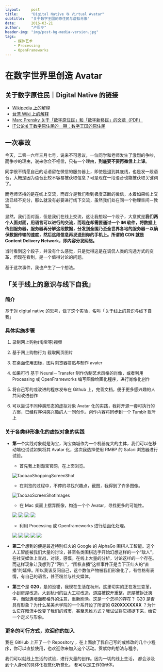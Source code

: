 ```yaml
---
layout:     post
title:      "Digital Native 与 Virtual Avatar"
subtitle:   "关于数字王国的原住民与虚拟肖像"
date:       2016-03-21
author:     "卢周亨"
header-img: "img/post-bg-media-version.jpg"
tags:
    - 媒体艺术
    - Processing 
    - OpenFrameworks
---
```



# 在数字世界里创造 Avatar

## 关于数字原住民｜Digital Native  的链接
* [Wikipedia 上的解释](https://en.wikipedia.org/wiki/Digital_native)
* [台湾 Wiki 上的解释](http://www.twwiki.com/wiki/%E6%95%B8%E5%AD%97%E5%8E%9F%E4%BD%8F%E6%B0%91)
* [Marc Prensky 关于「数字原住民」和「数字新移民」的文章（PDF）](http://www.marcprensky.com/writing/Prensky%20-%20Digital%20Natives,%20Digital%20Immigrants%20-%20Part1.pdf)
* [IT公论关于数字原住民的一期：数字王国的原住民](https://ipn.li/itgonglun/78/)


## 一次事故

今天，二零一六年三月七号，说来不可思议，一位同学和老师发生了激烈的争吵，而争吵的理由，说来你会不相信，只有一个理由，**到底要不要再微信上上课**。

同学很不情愿自己的话语留在微信的服务器上，即使是退到其底线，也是发一段语音，大概是因为语音比较不容易被获取信息？可是现在一段语音也能被获取关键词了。

而老师坚持的是在线上交流，而媒介是我们看到极度垄断的微信，本着如果线上交流已经不充分，那么就没有必要进行线下交流，虽然我们处在同一个物理空间－教室。

显然，我们面对面，但是我们在线上交流，这让我想起一个段子，大意就是**我们两个人面对面，用语言可以进行的交流，而现在却需要通过一个 IM 软件，将数据上传到服务器，服务器再分解这段数据，分发到全国乃至全世界各地的服务器－以确保数据传输的速度，然后这段信息再发送到你的手机上。所谓的 CDN 就是 Content Delivery Network，即内容分发网络。**

当时看到这个段子，并没有什么感觉，只是觉得这是在调侃人类的沟通方式的变革，但现在看到，是一个值得讨论的问题。

基于这次事件，我也产生了一个想法。

## 「关于线上的意识与线下自我」

### 简介

基于对 digital native 的思考，做了这个实验，名叫「关于线上的意识与线下自我」

### 具体实施步骤

1. 录制网上购物(淘宝等)视频

2. 基于网上购物行为 截取网页图片 

3. 在桌面使用图标，图片浏览器拼贴与制作 avater 

4. 如果可行 基于 Neural－Transfer 制作仿制艺术风格的肖像，或者利用 Processing 或 OpenFrameworks 编写图像绘画化程序，进行肖像化创作

5. 将自己写的或改进的程序发布在 Github 上，完善文档，便于更多感兴趣的人共同改进创作

6. 可以尝试不同种类形态的虚拟对象 Avatar 化的实践，我将开源一套可执行的方案，已经程序供感兴趣的人一同创作。创作内容将同步到一个 Tumblr 账号上

### 关于各类非形象化的虚拟对象的实践
* **第一个**实践对象就是淘宝，淘宝商城作为一个机器庞大的主体，我们可以在移动端也试试如果将其 Avatar 化，这次我选择使用 RMBP 的 Safari 浏览器进行试验。
	
	* 首先我上到淘宝官网，在上面浏览。

	![TaobaoShoppingScreenShot](http://7xrims.com1.z0.glb.clouddn.com/TaobaoShopingScreenShot.gif)
	
	* 在浏览的过程中，不停的寻找兴趣点，截图，我得到了许多图像。

	![TaobaoScreenShotImages](http://7xrims.com1.z0.glb.clouddn.com/TaoBaoScreenShotImages.gif)
	
	* 在 Mac 桌面上摆弄图像，构造一个个 Avatar，寻找更多的可能性。

	![](http://7xrims.com1.z0.glb.clouddn.com/TaobaoAvatar_006.jpg)
	![](http://7xrims.com1.z0.glb.clouddn.com/TaobaoAvatar_002.jpg)
	![](http://7xrims.com1.z0.glb.clouddn.com/TaobaoAvatar_001.jpg)
	![](http://7xrims.com1.z0.glb.clouddn.com/TaobaoAvatar_008.jpg)
	
	* 利用 Processing 或 Openframeworks 进行绘画化处理。

	![](http://7xrims.com1.z0.glb.clouddn.com/TaobaoAvatar_007.jpg)
	![](http://7xrims.com1.z0.glb.clouddn.com/TaobaoAvatar_009.jpg)
	![](http://7xrims.com1.z0.glb.clouddn.com/TaobaoAvatar_004.jpg)
	![](http://7xrims.com1.z0.glb.clouddn.com/TaobaoAvatar_010.jpg)
	![](http://7xrims.com1.z0.glb.clouddn.com/TaobaoAvatar_011.jpg)

* **第二个**想到的便是最近特别红火的 Google 的 AlphaGo 围棋人工智能。这个人工智能被我们大量的讨论，甚至各类围棋选手开始幻想这样的一个“敌人”，在社交媒体上宣战，对谈，感慨。在线上大量的分析，讨论这样的一个存在。而这样现象让我想到了“网红”，“围棋直播”这样事件正是当下正红火的“直播”的延伸。所以我该反问自己，这个数位产物被我们形象化了，有性格有表情，有自己的语言，甚至粉丝与社交媒体。

* **第三个**是 **G20**，是的没错，我现在生活在杭州，这里切实的正在发生变革，小到房屋改造，大到杭州的巨大工程改造，道路被挖开重整，房屋被拆迁夷平，而就连墙面都格外的注意，重新刷涂。这是一个怎样的存在？ G20 是否具有形象？为什么某美术学院的一个系开设了所谓的 **G20XXXXXXX** ？为什么它在暗流中改变了我们的城市，甚至思维方式？我试试将它捕捉下来，给它一个定义与形象。


### 更多的可行方式，欢迎你的加入

我在 GitHub 上开了一个 Repository ，在上面放了我自己写的或修改的几个小程序，你可以直接使用，也欢迎你来加入这个活动。贡献你的想法与程序。

我们可以就线上生活的试验，进行大量的创作。因为一切的线上生活， 都会涉及到个人身份的具体化视觉化听觉化， 都可以是工作的母体。